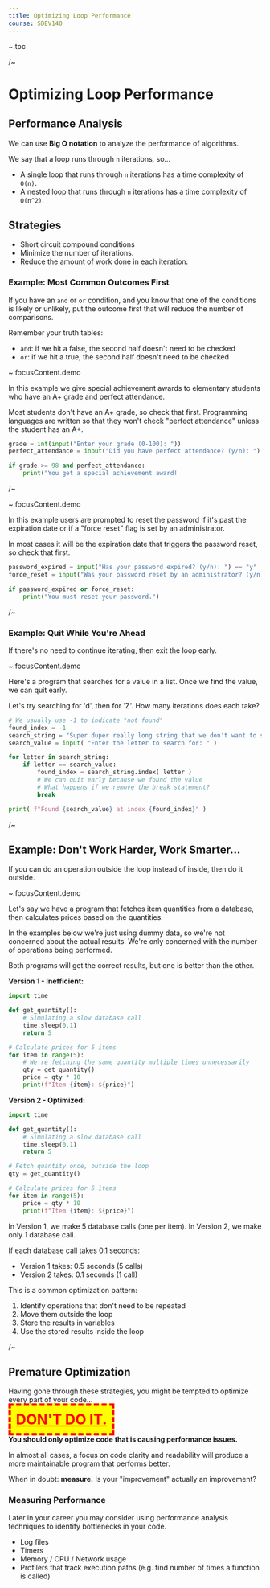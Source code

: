 ```yaml
---
title: Optimizing Loop Performance
course: SDEV140
---
```


~.toc


/~

# Optimizing Loop Performance

## Performance Analysis

We can use **Big O notation** to analyze the performance of algorithms.

We say that a loop runs through `n` iterations, so...

- A single loop that runs through `n` iterations has a time complexity of `O(n)`.
- A nested loop that runs through `n` iterations has a time complexity of `O(n^2)`.

## Strategies

- Short circuit compound conditions
- Minimize the number of iterations.
- Reduce the amount of work done in each iteration.

### Example: Most Common Outcomes First

If you have an `and` or `or` condition, and you know that one of the conditions is likely or unlikely, put the outcome first that will reduce the number of comparisons.

Remember your truth tables:

- `and`: if we hit a false, the second half doesn't need to be checked
- `or`: if we hit a true, the second half doesn't need to be checked

~.focusContent.demo

In this example we give special achievement awards to elementary students who have an A+ grade and perfect attendance.

Most students don't have an A+ grade, so check that first. Programming languages are written so that they won't check "perfect attendance" unless the student has an A+.

```python
grade = int(input("Enter your grade (0-100): "))
perfect_attendance = input("Did you have perfect attendance? (y/n): ") == "y"

if grade >= 98 and perfect_attendance:
    print("You get a special achievement award!
``` 
/~


~.focusContent.demo

In this example users are prompted to reset the password if it's past the expiration date or if a "force reset" flag is set by an administrator.

In most cases it will be the expiration date that triggers the password reset, so check that first.

```python
password_expired = input("Has your password expired? (y/n): ") == "y"
force_reset = input("Was your password reset by an administrator? (y/n): ") == "y"

if password_expired or force_reset:
    print("You must reset your password.")
```

/~

### Example: Quit While You're Ahead

If there's no need to continue iterating, then exit the loop early.

~.focusContent.demo

Here's a program that searches for a value in a list. Once we find the value, we can quit early.

Let's try searching for 'd', then for 'Z'. How many iterations does each take?

```python
# We usually use -1 to indicate "not found"
found_index = -1
search_string = "Super duper really long string that we don't want to search all the way through."
search_value = input( "Enter the letter to search for: " )

for letter in search_string:
    if letter == search_value:
        found_index = search_string.index( letter )
        # We can quit early because we found the value
        # What happens if we remove the break statement?
        break

print( f"Found {search_value} at index {found_index}" )
```

/~

## Example: Don't Work Harder, Work Smarter...

If you can do an operation outside the loop instead of inside, then do it outside.

~.focusContent.demo

Let's say we have a program that fetches item quantities from a database, then calculates prices based on the quantities.

In the examples below we're just using dummy data, so we're not concerned about the actual results. We're only concerned with the number of operations being performed.

Both programs will get the correct results, but one is better than the other.

**Version 1 - Inefficient:**
```python
import time

def get_quantity():
    # Simulating a slow database call
    time.sleep(0.1)
    return 5

# Calculate prices for 5 items
for item in range(5):
    # We're fetching the same quantity multiple times unnecessarily
    qty = get_quantity()
    price = qty * 10
    print(f"Item {item}: ${price}")
```

**Version 2 - Optimized:**
```python
import time

def get_quantity():
    # Simulating a slow database call
    time.sleep(0.1)
    return 5

# Fetch quantity once, outside the loop
qty = get_quantity()

# Calculate prices for 5 items
for item in range(5):
    price = qty * 10
    print(f"Item {item}: ${price}")
```

In Version 1, we make 5 database calls (one per item).
In Version 2, we make only 1 database call.

If each database call takes 0.1 seconds:
- Version 1 takes: 0.5 seconds (5 calls)
- Version 2 takes: 0.1 seconds (1 call)

This is a common optimization pattern:
1. Identify operations that don't need to be repeated
2. Move them outside the loop
3. Store the results in variables
4. Use the stored results inside the loop

/~

## Premature Optimization

Having gone through these strategies, you might be tempted to optimize every part of your code...

<span style="font-size: 2em; color: red; font-weight: bold; text-transform: uppercase; text-decoration: underline; background-color: yellow; padding: 10px; border: 5px dashed red;">**DON'T DO IT.**</span>

**You should only optimize code that is causing performance issues.**

In almost all cases, a focus on code clarity and readability will produce a more maintainable program that performs better.

When in doubt: **measure.** Is your "improvement" actually an improvement?

### Measuring Performance

Later in your career you may consider using performance analysis techniques to identify bottlenecks in your code.

- Log files
- Timers
- Memory / CPU / Network usage
- Profilers that track execution paths (e.g. find number of times a function is called)
